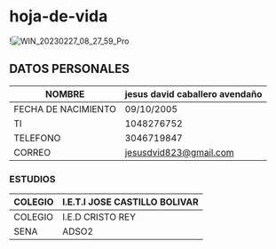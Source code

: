 # hoja-de-vida
!![WIN_20230227_08_27_59_Pro](https://user-images.githubusercontent.com/126476649/221582934-2a21c1cc-d04b-451b-9c7b-02dc8c87e330.jpg)

## DATOS PERSONALES
|NOMBRE       |jesus david caballero  avendaño|
|-------------|--------------------|
|FECHA DE NACIMIENTO|09/10/2005|
TI         |1048276752|
TELEFONO|3046719847|
CORREO|jesusdvid823@gmail.com|

### ESTUDIOS
|COLEGIO  |I.E.T.I JOSE CASTILLO BOLIVAR|
|---------------|-----------------|
|COLEGIO| I.E.D CRISTO REY  |
|SENA  |  ADSO2|
